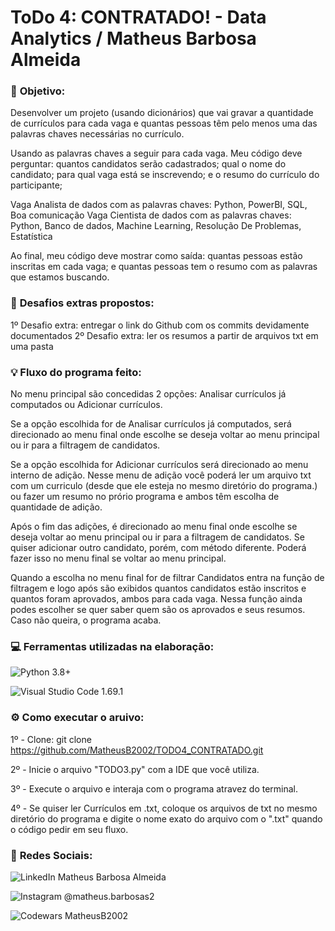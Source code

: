 # ToDo 4: CONTRATADO! - Data Analytics / Matheus Barbosa Almeida


### 🚩 **Objetivo:**

Desenvolver um projeto (usando dicionários) que vai gravar a quantidade de currículos para cada vaga e quantas pessoas têm pelo menos uma das palavras chaves necessárias no currículo. 

Usando as palavras chaves a seguir para cada vaga. Meu código deve perguntar: quantos candidatos serão cadastrados; qual o nome do candidato; para qual vaga está se inscrevendo; e o resumo do currículo do participante;

Vaga Analista de dados com as palavras chaves: Python, PowerBI, SQL, Boa comunicação
Vaga Cientista de dados com as palavras chaves: Python, Banco de dados, Machine Learning, Resolução De Problemas, Estatística

Ao final, meu código deve mostrar como saída: quantas pessoas estão inscritas em cada vaga; e quantas pessoas tem o resumo com as palavras que estamos buscando.


### 🎯 **Desafios extras propostos:**

1º Desafio extra: entregar o link do Github com os commits devidamente documentados
2º Desafio extra: ler os resumos a partir de arquivos txt em uma pasta 


###  💡  **Fluxo do programa feito:**

No menu principal são concedidas 2 opções:
Analisar currículos já computados ou  Adicionar currículos.


Se a opção escolhida for de Analisar currículos já computados, será direcionado ao menu final onde escolhe se deseja voltar ao menu principal ou ir para a filtragem de candidatos.

Se a opção escolhida for Adicionar currículos será direcionado ao menu interno de adição.
Nesse menu de adição você poderá ler um arquivo txt com um curriculo (desde que ele esteja no mesmo diretório do programa.) ou fazer um resumo no prório programa e ambos têm escolha de quantidade de adição.

Após o fim das adições, é direcionado ao menu final onde escolhe se deseja voltar ao menu principal ou ir para a filtragem de candidatos.
Se quiser adicionar outro candidato, porém, com método diferente. Poderá fazer isso no menu final se voltar ao menu principal.

Quando a escolha no menu final for de filtrar Candidatos entra na função de filtragem e logo após são exibidos quantos candidatos estão inscritos e quantos foram aprovados, ambos para cada vaga.
Nessa função ainda podes escolher se quer saber quem são os aprovados e seus resumos. Caso não queira, o programa acaba.


### 💻 **Ferramentas utilizadas na elaboração:** 

![Python](https://img.shields.io/badge/python-3670A0?style=for-the-badge&logo=python&logoColor=ffdd54) 3.8+

![Visual Studio Code](https://img.shields.io/badge/Visual%20Studio%20Code-0078d7.svg?style=for-the-badge&logo=visual-studio-code&logoColor=white) 1.69.1


### ⚙ **Como executar o aruivo:**

1º - Clone:
git clone https://github.com/MatheusB2002/TODO4_CONTRATADO.git

2º - Inicie o arquivo "TODO3.py" com a IDE que você utiliza.

3º - Execute o arquivo e interaja com o programa atravez do terminal.

4º - Se quiser ler Currículos em .txt, coloque os arquivos de txt no mesmo diretório do programa e digite o nome exato do arquivo com o ".txt" quando o código pedir em seu fluxo.


### 📱 **Redes Sociais:**

![LinkedIn](https://img.shields.io/badge/linkedin-%230077B5.svg?style=for-the-badge&logo=linkedin&logoColor=white) Matheus Barbosa Almeida

![Instagram](https://img.shields.io/badge/Instagram-%23E4405F.svg?style=for-the-badge&logo=Instagram&logoColor=white) @matheus.barbosas2

![Codewars](https://img.shields.io/badge/Codewars-B1361E?style=for-the-badge&logo=codewars&logoColor=grey) MatheusB2002
